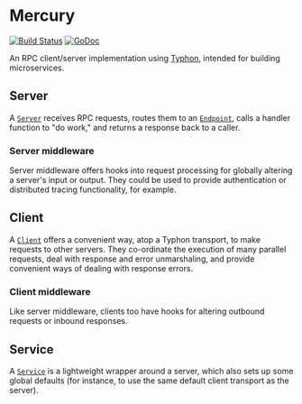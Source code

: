 # Mercury

[![Build Status](https://travis-ci.org/mondough/mercury.svg?branch=master)](https://travis-ci.org/mondough/mercury)
[![GoDoc](https://godoc.org/github.com/mondough/mercury?status.svg)](https://godoc.org/github.com/mondough/mercury)

An RPC client/server implementation using [Typhon](https://github.com/mondough/typhon), intended for building microservices.

## Server

A [`Server`](http://godoc.org/github.com/mondough/mercury/server) receives RPC requests, routes them to an [`Endpoint`](http://godoc.org/github.com/mondough/mercury/server#Endpoint), calls a handler function to "do work," and returns a response back to a caller.

### Server middleware

Server middleware offers hooks into request processing for globally altering a server's input or output. They could be used to provide authentication or distributed tracing functionality, for example.

## Client

A [`Client`](http://godoc.org/github.com/mondough/mercury/client#Client) offers a convenient way, atop a Typhon transport, to make requests to other servers. They co-ordinate the execution of many parallel requests, deal with response and error unmarshaling, and provide convenient ways of dealing with response errors.

### Client middleware

Like server middleware, clients too have hooks for altering outbound requests or inbound responses.

## Service

A [`Service`](http://godoc.org/github.com/mondough/mercury/service#Service) is a lightweight wrapper around a server, which also sets up some global defaults (for instance, to use the same default client transport as the server).
